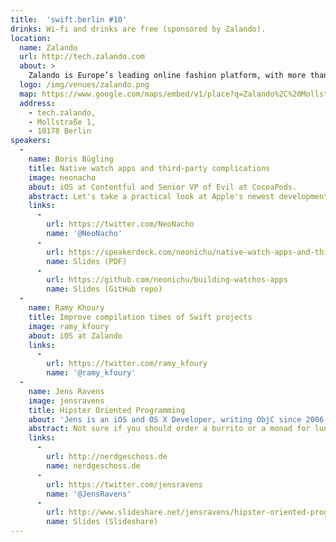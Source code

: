 ```yaml
---
title:  'swift.berlin #10'
drinks: Wi-fi and drinks are free (sponsored by Zalando).
location:
  name: Zalando
  url: http://tech.zalando.com
  about: >
    Zalando is Europe’s leading online fashion platform, with more than 15 million customers in 15 countries. Our department has built most of our platform in-house, using open source and cutting-edge technologies such as Scala, Cassandra, Clojure, and React.js. We work in small, agile, autonomous teams and follow principles that enable us to produce the most delightful shopping experiences possible.
  logo: /img/venues/zalando.png
  map: https://www.google.com/maps/embed/v1/place?q=Zalando%2C%20Mollstra%C3%9Fe%2C%20Berlin%2C%20Germany&key=AIzaSyCjTjlx3dtYCMkR7xQklFA1w0K36eNduPw
  address:
    - tech.zalando,
    - Mollstraße 1,
    - 10178 Berlin
speakers:
  -
    name: Boris Bügling
    title: Native watch apps and third-party complications
    image: neonacho
    about: iOS at Contentful and Senior VP of Evil at CocoaPods.
    abstract: Let's take a practical look at Apple's newest development platform watchOS, by implementing a GitHub streak custom complication and a native Spotify watch app.
    links:
      -
        url: https://twitter.com/NeoNacho
        name: '@NeoNacho'
      -
        url: https://speakerdeck.com/neonichu/native-watch-apps-and-third-party-complications
        name: Slides (PDF)
      -
        url: https://github.com/neonichu/building-watchos-apps
        name: Slides (GitHub repo)
  -
    name: Ramy Khoury
    title: Improve compilation times of Swift projects
    image: ramy_kfoury
    about: iOS at Zalando
    links:
      -
        url: https://twitter.com/ramy_kfoury
        name: '@ramy_kfoury'
  -
    name: Jens Ravens
    image: jensravens
    title: Hipster Oriented Programming
    about: 'Jens is an iOS and OS X Developer, writing ObjC since 2006. Currently working at <a href="http://nerdgeschoss.de" target="new">nerdgeschoss</a> helping clients to create awesome apps.'
    abstract: Not sure if you should order a burrito or a monad for lunch? Get a quick overview of Object Oriented, Functional and Protocol Oriented programming and learn what all that fuss is about.
    links:
      -
        url: http://nerdgeschoss.de
        name: nerdgeschoss.de
      -
        url: https://twitter.com/jensravens
        name: '@JensRavens'
      -
        url: http://www.slideshare.net/jensravens/hipster-oriented-programming
        name: Slides (Slideshare)
---
```

